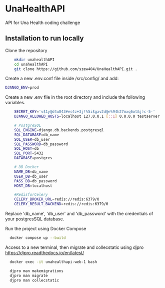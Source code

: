 
# UnaHealthAPI

API for Una Health coding challenge


## Installation to run locally

Clone the repository

```bash
    mkdir unahealthAPI
    cd unahealthAPI
    git clone https://github.com/szew404/UnaHealthAPI.git .
```

Create a new .env.conf file inside /src/config/ and add:

```bash
DJANGO_ENV=prod
```

Create a new .env file in the root directory and include the following variables.

```bash
    SECRET_KEY='v$1y@d4u843#es4z+3j!%5i$gav2d@e%94h27mxq6ot&j)c-5-'
    DJANGO_ALLOWED_HOSTS=localhost 127.0.0.1 [::1] 0.0.0.0 testserver

    # PostgreSQL
    SQL_ENGINE=django.db.backends.postgresql
    SQL_DATABASE=db_name
    SQL_USER=db_user
    SQL_PASSWORD=db_password
    SQL_HOST=db
    SQL_PORT=5432
    DATABASE=postgres

    # DB Docker
    NAME_DB=db_name
    USER_DB=db_user
    PASS_DB=db_password
    HOST_DB=localhost

    #RedisforCelery
    CELERY_BROKER_URL=redis://redis:6379/0
    CELERY_RESULT_BACKEND=redis://redis:6379/0
```
    
Replace 'db_name', 'db_user' and 'db_password' with the credentials of your postgresSQL database.

Run the project using Docker Compose

```bash
  docker compose up --build
```

Access to a new terminal, then migrate and collecstatic using djpro https://djpro.readthedocs.io/en/latest/

```bash
  docker exec -it unahealthapi-web-1 bash
```

```bash
  djpro man makemigrations
  djpro man migrate
  djpro man collecstatic
```